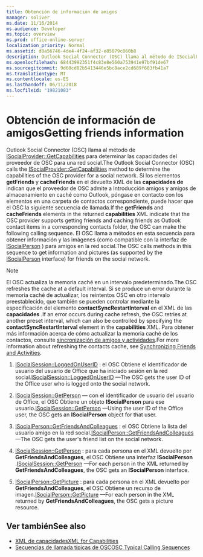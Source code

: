 ```yaml
---
title: Obtención de información de amigos
manager: soliver
ms.date: 11/16/2014
ms.audience: Developer
ms.topic: overview
ms.prod: office-online-server
localization_priority: Normal
ms.assetid: d8a56746-4de4-4f24-af32-e85079c060b8
description: Outlook Social Connector (OSC) llama al método de ISocialProvider::GetCapabilities para determinar las capacidades del proveedor de OSC para una red social.
ms.openlocfilehash: 68443992351f4c83e8e560a753941e97bf91de67
ms.sourcegitcommit: 9d60cd82b5413446e5bc8ace2cd689f683fb41a7
ms.translationtype: MT
ms.contentlocale: es-ES
ms.lasthandoff: 06/11/2018
ms.locfileid: "19821083"
---
```

# <a name="getting-friends-information"></a><span data-ttu-id="e89af-103">Obtención de información de amigos</span><span class="sxs-lookup"><span data-stu-id="e89af-103">Getting friends information</span></span>

<span data-ttu-id="e89af-104">Outlook Social Connector (OSC) llama al método de [ISocialProvider::GetCapabilities](isocialprovider-getcapabilities.md) para determinar las capacidades del proveedor de OSC para una red social.</span><span class="sxs-lookup"><span data-stu-id="e89af-104">The Outlook Social Connector (OSC) calls the [ISocialProvider::GetCapabilities](isocialprovider-getcapabilities.md) method to determine the capabilities of the OSC provider for a social network.</span></span> <span data-ttu-id="e89af-105">Si los elementos **getFriends** y **cacheFriends** en el devuelto XML de las **capacidades de** indican que el proveedor de OSC admite a Introducción amigos y amigos de almacenamiento en caché como Outlook, póngase en contacto con los elementos en una carpeta de contactos correspondiente, puede hacer que el OSC la siguiente secuencia de llamada.</span><span class="sxs-lookup"><span data-stu-id="e89af-105">If the **getFriends** and **cacheFriends** elements in the returned **capabilities** XML indicate that the OSC provider supports getting friends and caching friends as Outlook contact items in a corresponding contacts folder, the OSC can make the following calling sequence.</span></span> <span data-ttu-id="e89af-106">El OSC llama a métodos en esta secuencia para obtener información y las imágenes (como compatible con la interfaz de [ISocialPerson](isocialpersoniunknown.md) ) para amigos en la red social.</span><span class="sxs-lookup"><span data-stu-id="e89af-106">The OSC calls methods in this sequence to get information and pictures (as supported by the [ISocialPerson](isocialpersoniunknown.md) interface) for friends on the social network.</span></span> 
  
> [!NOTE]
> <span data-ttu-id="e89af-107">El OSC actualiza la memoria caché en un intervalo predeterminado.</span><span class="sxs-lookup"><span data-stu-id="e89af-107">The OSC refreshes the cache at a default interval.</span></span> <span data-ttu-id="e89af-108">Si se produce un error durante la memoria caché de actualizar, los reintentos OSC en otro intervalo preestablecido, que también se pueden controlar mediante la especificación del elemento **contactSyncRestartInterval** en el XML de las **capacidades** .</span><span class="sxs-lookup"><span data-stu-id="e89af-108">If an error occurs during cache refresh, the OSC retries at another preset interval, which can also be controlled by specifying the **contactSyncRestartInterval** element in the **capabilities** XML.</span></span> <span data-ttu-id="e89af-109">Para obtener más información acerca de cómo actualizar la memoria caché de los contactos, consulte [sincronización de amigos y actividades](synchronizing-friends-and-activities.md).</span><span class="sxs-lookup"><span data-stu-id="e89af-109">For more information about refreshing the contacts cache, see [Synchronizing Friends and Activities](synchronizing-friends-and-activities.md).</span></span> 
  
1. <span data-ttu-id="e89af-110">[ISocialSession::LoggedOnUserID](isocialsession-loggedonuserid.md) : el OSC Obtiene el identificador de usuario del usuario de Office que ha iniciado sesión en la red social.</span><span class="sxs-lookup"><span data-stu-id="e89af-110">[ISocialSession::LoggedOnUserID](isocialsession-loggedonuserid.md) —The OSC gets the user ID of the Office user who is logged onto the social network.</span></span> 
    
2. <span data-ttu-id="e89af-111">[ISocialSession::GetPerson](isocialsession-getperson.md) — con el identificador de usuario del usuario de Office, el OSC Obtiene un objeto **ISocialPerson** para ese usuario.</span><span class="sxs-lookup"><span data-stu-id="e89af-111">[ISocialSession::GetPerson](isocialsession-getperson.md) —Using the user ID of the Office user, the OSC gets an **ISocialPerson** object for that user.</span></span> 
    
3. <span data-ttu-id="e89af-112">[ISocialPerson::GetFriendsAndColleagues](isocialperson-getfriendsandcolleagues.md) : el OSC Obtiene la lista del usuario amigo en la red social.</span><span class="sxs-lookup"><span data-stu-id="e89af-112">[ISocialPerson::GetFriendsAndColleagues](isocialperson-getfriendsandcolleagues.md) —The OSC gets the user's friend list on the social network.</span></span> 
    
4. <span data-ttu-id="e89af-113">[ISocialSession::GetPerson](isocialsession-getperson.md) : para cada persona en el XML devuelto por **GetFriendsAndColleagues**, el OSC Obtiene una interfaz **ISocialPerson** .</span><span class="sxs-lookup"><span data-stu-id="e89af-113">[ISocialSession::GetPerson](isocialsession-getperson.md) —For each person in the XML returned by **GetFriendsAndColleagues**, the OSC gets an **ISocialPerson** interface.</span></span> 
    
5. <span data-ttu-id="e89af-114">[ISocialPerson::GetPicture](isocialperson-getpicture.md) : para cada persona en el XML devuelto por **GetFriendsAndColleagues**, el OSC Obtiene un recurso de imagen.</span><span class="sxs-lookup"><span data-stu-id="e89af-114">[ISocialPerson::GetPicture](isocialperson-getpicture.md) —For each person in the XML returned by **GetFriendsAndColleagues**, the OSC gets a picture resource.</span></span>
    
## <a name="see-also"></a><span data-ttu-id="e89af-115">Ver también</span><span class="sxs-lookup"><span data-stu-id="e89af-115">See also</span></span>

- [<span data-ttu-id="e89af-116">XML de capacidades</span><span class="sxs-lookup"><span data-stu-id="e89af-116">XML for Capabilities</span></span>](xml-for-capabilities.md)
- [<span data-ttu-id="e89af-117">Secuencias de llamada típicas de OSC</span><span class="sxs-lookup"><span data-stu-id="e89af-117">OSC Typical Calling Sequences</span></span>](osc-typical-calling-sequences.md)

